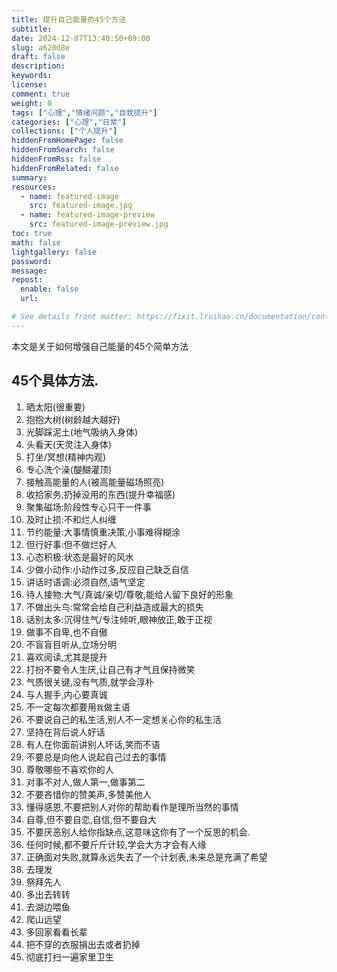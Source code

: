 ```yaml
---
title: 提升自己能量的45个方法
subtitle:
date: 2024-12-07T13:40:50+09:00
slug: a620d8e
draft: false
description:
keywords:
license:
comment: true
weight: 0
tags: ["心理","情绪问题","自我提升"]
categories: ["心理","日常"]
collections: ["个人提升"]
hiddenFromHomePage: false
hiddenFromSearch: false
hiddenFromRss: false
hiddenFromRelated: false
summary:
resources:
  - name: featured-image
    src: featured-image.jpg
  - name: featured-image-preview
    src: featured-image-preview.jpg
toc: true
math: false
lightgallery: false
password:
message:
repost:
  enable: false
  url:

# See details front matter: https://fixit.lruihao.cn/documentation/content-management/introduction/#front-matter
---
```

本文是关于如何增强自己能量的45个简单方法
<!--more-->

## 45个具体方法.
1. 晒太阳(很重要)
1. 抱抱大树(树龄越大越好)
1. 光脚踩泥土(地气吸纳入身体)
1. 头看天(天灵注入身体)
1. 打坐/冥想(精神内观)
1. 专心洗个澡(醍醐灌顶)
1. 接触高能量的人(被高能量磁场照亮)
1. 收拾家务,扔掉没用的东西(提升幸福感)
1. 聚集磁场:阶段性专心只干一件事
1. 及时止损:不和烂人纠缠
1. 节约能量:大事情慎重决策,小事难得糊涂
1. 但行好事:但不做烂好人
1. 心态积极:状态是最好的风水
1. 少做小动作:小动作过多,反应自己缺乏自信
1. 讲话时语调:必须自然,语气坚定
1. 待人接物:大气/真诚/亲切/尊敬,能给人留下良好的形象
1. 不做出头鸟:常常会给自己利益造成最大的损失
1. 话别太多:沉得住气/专注倾听,眼神放正,敢于正视
1. 做事不自卑,也不自傲
1. 不盲盲目听从,立场分明
1. 喜欢阅读,尤其是提升
1. 打扮不要令人生厌,让自己有才气且保持微笑
1. 气质很关键,没有气质,就学会淳朴
1. 与人握手,内心要真诚
1. 不一定每次都要用`我`做主语
1. 不要说自己的私生活,别人不一定想关心你的私生活
1. 坚持在背后说人好话
1. 有人在你面前讲别人坏话,笑而不语
1. 不要总是向他人说起自己过去的事情
1. 尊敬哪些不喜欢你的人
1. 对事不对人,做人第一,做事第二
1. 不要吝惜你的赞美声,多赞美他人
1. 懂得感恩,不要把别人对你的帮助看作是理所当然的事情
1. 自尊,但不要自恋,自信,但不要自大
1. 不要厌恶别人给你指缺点,这意味这你有了一个反思的机会.
1. 任何时候,都不要斤斤计较,学会大方才会有人缘
1. 正确面对失败,就算永远失去了一个计划表,未来总是充满了希望
1. 去理发
1. 祭拜先人
1. 多出去转转
1. 去湖边喂鱼
1. 爬山远望
1. 多回家看看长辈
1. 把不穿的衣服捐出去或者扔掉
1. 彻底打扫一遍家里卫生